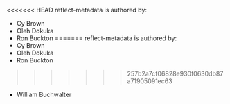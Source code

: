 <<<<<<< HEAD
reflect-metadata is authored by:
* Cy Brown
* Oleh Dokuka
* Ron Buckton
=======
reflect-metadata is authored by:
* Cy Brown
* Oleh Dokuka
* Ron Buckton
>>>>>>> 257b2a7cf06828e930f0630db87a71905091ec63
* William Buchwalter